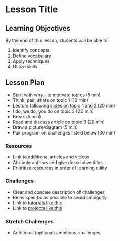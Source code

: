 # Lesson Title

## Learning Objectives
By the end of this lesson, students will be able to:
1. Identify concepts
2. Define vocabulary
3. Apply techniques
4. Utilize skills

## Lesson Plan
- Start with why - to motivate topics (5 min)
- Think, pair, share on topic 1 (10 min)
- Lecture following [slides on topic 1 and 2](URL-here) (20 min)
- I do, we do, you do on topic 2 (20 min)
- Break (5 min)
- Read and discuss [article on topic 3](URL-here) (20 min)
- Draw a picture/diagram (5 min)
- Pair program on challenges listed below (30 min)

### Resources
- Link to additional articles and videos
- Attribute authors and give descriptive titles
- Prioritize resources in order of learning utility

### Challenges
- Clear and concise description of challenges
- Be as specific as possible to avoid ambiguity
- Link to [tutorials like this](https://make.sc/shortlink)
- Link to [projects like this](../Projects/ProjectName)

### Stretch Challenges
- Additional (optional) ambitious challenges
